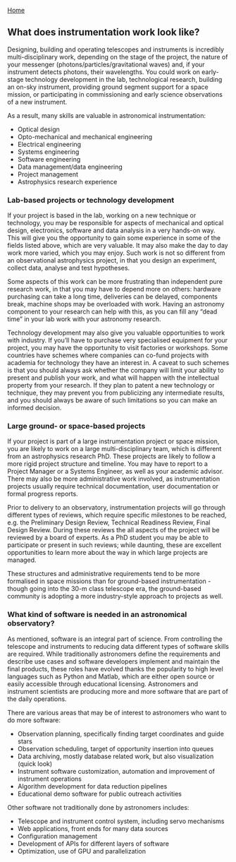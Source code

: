 [Home](index.md)

## What does instrumentation work look like?

Designing, building and operating telescopes and instruments is incredibly multi-disciplinary work, depending on the stage of the project, the nature of your messenger (photons/particles/gravitational waves) and, if your instrument detects photons, their wavelengths. You could work on early-stage technology development in the lab, technological research, building an on-sky instrument, providing ground segment support for a space mission, or participating in commissioning and early science observations of a new instrument.

As a result, many skills are valuable in astronomical instrumentation:

* Optical design
* Opto-mechanical and mechanical engineering 
* Electrical engineering
* Systems engineering
* Software engineering
* Data management/data engineering
* Project management
* Astrophysics research experience

### Lab-based projects or technology development

If your project is based in the lab, working on a new technique or technology, you may be responsible for aspects of mechanical and optical design, electronics, software and data analysis in a very hands-on way. This will give you the opportunity to gain some experience in some of the fields listed above, which are very valuable. It may also make the day to day work more varied, which you may enjoy. Such work is not so different from an observational astrophysics project, in that you design an experiment, collect data, analyse and test hypotheses. 

Some aspects of this work can be more frustrating than independent pure research work, in that you may have to depend more on others: hardware purchasing can take a long time, deliveries can be delayed, components break, machine shops may be overloaded with work. Having an astronomy component to your research can help with this, as you can fill any “dead time” in your lab work with your astronomy research.

Technology development may also give you valuable opportunities to work with industry. If you’ll have to purchase very specialised equipment for your project, you may have the opportunity to visit factories or workshops. Some countries have schemes where companies can co-fund projects with academia for technology they have an interest in. A caveat to such schemes is that you should always ask whether the company will limit your ability to present and publish your work, and what will happen with the intellectual property from your research. If they plan to patent a new technology or technique, they may prevent you from publicizing any intermediate results, and you should always be aware of such limitations so you can make an informed decision.

### Large ground- or space-based projects

If your project is part of a large instrumentation project or space mission, you are likely to work on a large multi-disciplinary team, which is different from an astrophysics research PhD. These projects are likely to follow a more rigid project structure and timeline. You may have to report to a Project Manager or a Systems Engineer, as well as your academic advisor. There may also be more administrative work involved, as instrumentation projects usually require technical documentation, user documentation or formal progress reports. 

Prior to delivery to an observatory, instrumentation projects will go through different types of reviews, which require specific milestones to be reached, e.g. the Preliminary Design Review, Technical Readiness Review, Final Design Review. During these reviews the all aspects of the project will be reviewed by a board of experts. As a PhD student you may be able to participate or present in such reviews; while daunting, these are excellent opportunities to learn more about the way in which large projects are managed.

These structures and administrative requirements tend to be more formalised in space missions than for ground-based instrumentation - though going into the 30-m class telescope era, the ground-based community is adopting a more industry-style approach to projects as well.

### What kind of software is needed in an astronomical observatory?
 
As mentioned, software is an integral part of science. From controlling the telescope and instruments to reducing data different types of software skills are required. While traditionally astronomers define the requirements and describe use cases and software developers implement and maintain the final products, these roles have evolved thanks the popularity to high level languages such as Python and Matlab, which are either open source or easily accessible through educational licensing. Astronomers and instrument scientists are producing more and more software that are part of the daily operations.
 
There are various areas that may be of interest to astronomers who want to do more software:
* Observation planning, specifically finding target coordinates and guide stars
* Observation scheduling, target of opportunity insertion into queues
* Data archiving, mostly database related work, but also visualization (quick look)
* Instrument software customization, automation and improvement of instrument operations
* Algorithm development for data reduction pipelines
* Educational demo software for public outreach activities
 
Other software not traditionally done by astronomers includes:
* Telescope and instrument control system, including servo mechanisms
* Web applications, front ends for many data sources
* Configuration management
* Development of APIs for different layers of software
* Optimization, use of GPU and parallelization


